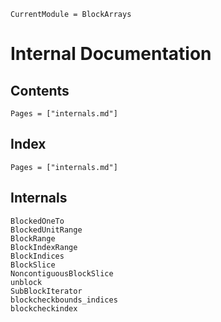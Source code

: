```@meta
CurrentModule = BlockArrays
```

# Internal Documentation

## Contents

```@contents
Pages = ["internals.md"]
```

## Index

```@index
Pages = ["internals.md"]
```

## Internals

```@docs
BlockedOneTo
BlockedUnitRange
BlockRange
BlockIndexRange
BlockIndices
BlockSlice
NoncontiguousBlockSlice
unblock
SubBlockIterator
blockcheckbounds_indices
blockcheckindex
```
